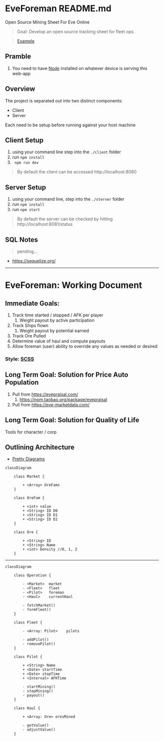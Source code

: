 # EveForeman README.md

Open Source Mining Sheet For Eve Online

> Goal: Develop an open source tracking sheet for fleet ops.

>  [Example](https://docs.google.com/spreadsheets/d/1saIzsQe26twQZy-U0qnRo6SS7B9M1QJx0Xe3r3mN5sY/edit?usp=sharing)

## Pramble

1. You need to have [Node](https://nodejs.org/) installed on whatever device is serving this web-app

Overview
---

The project is separated out into two distinct components:

*   Client
*   Server 

Each need to be setup before running against your host machine

Client Setup
---

1.  using your command line step into the `./client` folder
2.  run `npm install`
3.  ` npm run dev`

>    By default the client can be accessed http://localhost:8080

Server Setup
---

1.  using your command line, step into the `./sterver` folder
2.  run `npm install`
3.  run `npm start`

>    By default the server can be checked by hitting http://localhost:8081/status



SQL Notes
---------

> pending...

* https://sequelize.org/



----

# EveForeman: Working Document

## Immediate Goals:

1. Track time started / stopped / AFK per player
	1. Weight payout by active participation
2. Track Ships flown 
	1. Weight payout by potential earned
3. Track Ore Pulled
4. Determine value of haul and compute payouts
5. Allow foreman (user) ability to override any values as needed or desired



### Style: [SCSS](https://sass-lang.com/)


## Long Term Goal: Solution for Price Auto Population

1. Pull from https://evepraisal.com/
	1. https://npm.taobao.org/package/evepraisal
2. Pull from https://eve-marketdata.com/



## Long Term Goal: Solution for Quality of Life

Tools for character / corp 



## Outlining Architecture

* [Pretty Diagrams](https://support.typora.io/Draw-Diagrams-With-Markdown/)



```mermaid
classDiagram

    class Market {
    
		+ <Array> OreFams
    }

    class OreFam {
    
        + <int> value
        + <String> ID D0
        + <String> ID D1
        + <String> ID D2
    }

    class Ore {
    
        + <String> ID
        + <String> Name
        + <int> Density //0, 1, 2
    }
```

----





```mermaid
classDiagram

    class Operation {
    
        - <Market>	market
        - <Fleet>	fleet
        - <Pilot> 	foreman
        - <Haul> 	currentHaul
        
        - fetchMarket()
        - formFleet()
    }

	class Fleet {
	
		- <Array: Pilot> 	pilots
		
        - addPilot()
        - removePilot()
	}

    class Pilot {
    
    	+ <String> Name
    	+ <Date> startTime
    	+ <Date> stopTime
    	+ <Interval> AFKTime
    	
    	- startMining()
    	- stopMining()
    	- payout()
    }

    class Haul {
    
        + <Array: Ore> oresMined
        
        - getValue()
        - adjustValue()
    }
```
